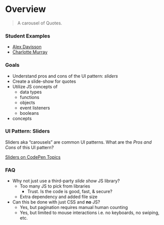 # Overview

> A carousel of Quotes.

### Student Examples

* [Alex Davisson](https://alexdavisson-quoteshow.netlify.app/)
* [Charlotte Murray](https://charlottekmurray-quoteshow.netlify.app/)

### Goals

* Understand pros and cons of the UI pattern: _sliders_
* Create a slide-show for quotes
* Utilize JS concepts of
  * data types
  * functions
  * objects
  * event listeners
  * booleans
* concepts

### UI Pattern: Sliders

Sliders aka “carousels” are common UI patterns. What are the _Pros and Cons_ of this UI pattern?

[Sliders on CodePen Topics](https://codepen.io/topic/slider/picks)

### FAQ

* Why not just use a third-party _slide show_ JS library?
  * Too many JS to pick from libraries
    * Trust. Is the code is good, fast, & secure?
  * Extra dependency and added file size
* Can this be done with just CSS and **no** JS?
  * Yes, but pagination requires manual human counting
  * Yes, but limited to mouse interactions i.e. no keyboards, no swiping, etc.
